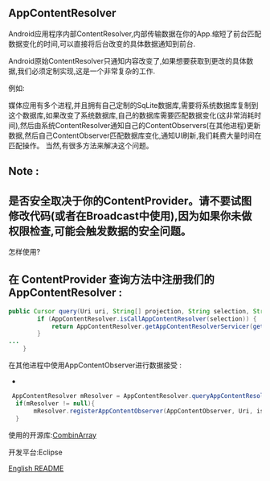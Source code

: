 AppContentResolver
----------

Android应用程序内部ContentResolver,内部传输数据在你的App.缩短了前台匹配数据变化的时间,可以直接将后台改变的具体数据通知到前台.

Android原始ContentResolver只通知内容改变了,如果想要获取到更改的具体数据,我们必须定制实现,这是一个非常复杂的工作.

例如:

媒体应用有多个进程,并且拥有自己定制的SqLite数据库,需要将系统数据库复制到这个数据库,如果改变了系统数据库,自己的数据库需要匹配数据变化(这非常消耗时间),然后由系统ContentResolver通知自己的ContentObservers(在其他进程)更新数据,然后自己ContentObserver匹配数据库变化,通知UI刷新,我们耗费大量时间在匹配操作。
当然,有很多方法来解决这个问题。


Note : 
-
是否安全取决于你的ContentProvider。请不要试图修改代码(或者在Broadcast中使用),因为如果你未做权限检查,可能会触发数据的安全问题。
-

怎样使用?

在 ContentProvider 查询方法中注册我们的AppContentResolver :
-
```Java
public Cursor query(Uri uri, String[] projection, String selection, String[] selectionArgs, String sortOrder) {
		if (AppContentResolver.isCallAppContentResolver(selection)) {
			return AppContentResolver.getAppContentResolverServicer(getContext()).getCursor();
		}
...
	}
```

在其他进程中使用AppContentObserver进行数据接受 :

-
```Java
 AppContentResolver mResolver = AppContentResolver.queryAppContentResolver(Context,Uri);
  if(mResolver != null){
	   mResolver.registerAppContentObserver(AppContentObserver, Uri, isSync);
  }
 ```
 
 使用的开源库:[CombinArray](https://github.com/Maizer/MaizerArray/blob/master/CombinArray.java)
 
 开发平台:Eclipse
 
 
[English README](/README.md)
